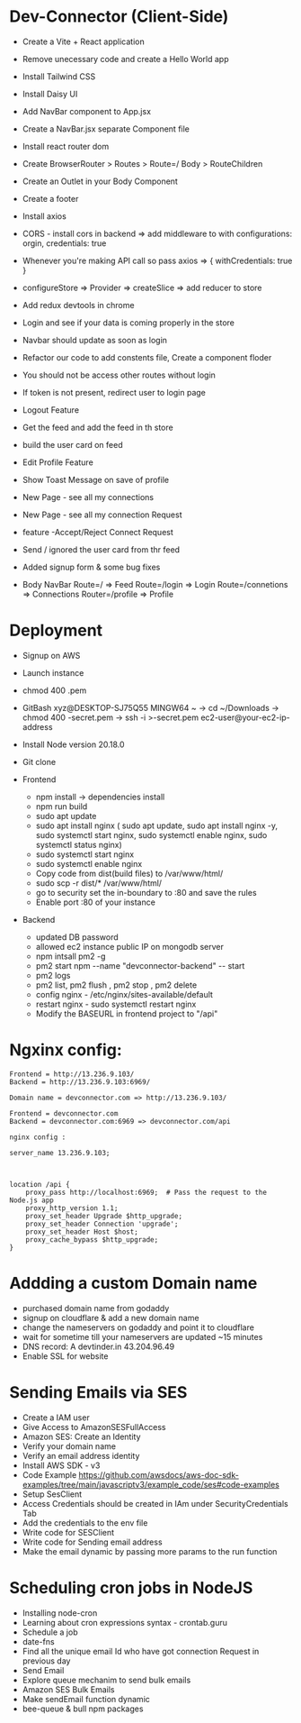 # Dev-Connector (Client-Side)

- Create a Vite + React application
- Remove unecessary code and create a Hello World app
- Install Tailwind CSS
- Install Daisy UI
- Add NavBar component to App.jsx
- Create a NavBar.jsx separate Component file
- Install react router dom
- Create BrowserRouter > Routes > Route=/ Body > RouteChildren
- Create an Outlet in your Body Component
- Create a footer
- Install axios
- CORS - install cors in backend => add middleware to with configurations: orgin, credentials: true
- Whenever you're making API call so pass axios => { withCredentials: true }
- configureStore => Provider => createSlice => add reducer to store
- Add redux devtools in chrome
- Login and see if your data is coming properly in the store
- Navbar should update as soon as login
- Refactor our code to add constents file, Create a component floder
- You should not be access other routes without login
- If token is not present, redirect user to login page
- Logout Feature
- Get the feed and add the feed in th store
- build the user card on feed
- Edit Profile Feature
- Show Toast Message on save of profile
- New Page - see all my connections
- New Page - see all my connection Request
- feature -Accept/Reject Connect Request
- Send / ignored the user card from thr feed
- Added signup form & some bug fixes

- Body NavBar Route=/ => Feed Route=/login => Login Route=/connetions => Connections Router=/profile => Profile

# Deployment

- Signup on AWS
- Launch instance
- chmod 400 <secret>.pem
- GitBash xyz@DESKTOP-SJ75Q55 MINGW64 ~ -> cd ~/Downloads -> chmod 400 <searet>-secret.pem -> ssh -i <secret>>-secret.pem ec2-user@your-ec2-ip-address
- Install Node version 20.18.0
- Git clone
- Frontend

  - npm install -> dependencies install
  - npm run build
  - sudo apt update
  - sudo apt install nginx ( sudo apt update, sudo apt install nginx -y, sudo systemctl start nginx, sudo systemctl enable nginx, sudo systemctl status nginx)
  - sudo systemctl start nginx
  - sudo systemctl enable nginx
  - Copy code from dist(build files) to /var/www/html/
  - sudo scp -r dist/\* /var/www/html/
  - go to security set the in-boundary to :80 and save the rules
  - Enable port :80 of your instance

- Backend
  - updated DB password
  - allowed ec2 instance public IP on mongodb server
  - npm intsall pm2 -g
  - pm2 start npm --name "devconnector-backend" -- start
  - pm2 logs
  - pm2 list, pm2 flush <name> , pm2 stop <name>, pm2 delete <name>
  - config nginx - /etc/nginx/sites-available/default
  - restart nginx - sudo systemctl restart nginx
  - Modify the BASEURL in frontend project to "/api"

# Ngxinx config:

    Frontend = http://13.236.9.103/
    Backend = http://13.236.9.103:6969/

    Domain name = devconnector.com => http://13.236.9.103/

    Frontend = devconnector.com
    Backend = devconnector.com:6969 => devconnector.com/api

    nginx config :

    server_name 13.236.9.103;



    location /api {
        proxy_pass http://localhost:6969;  # Pass the request to the Node.js app
        proxy_http_version 1.1;
        proxy_set_header Upgrade $http_upgrade;
        proxy_set_header Connection 'upgrade';
        proxy_set_header Host $host;
        proxy_cache_bypass $http_upgrade;
    }

# Addding a custom Domain name

- purchased domain name from godaddy
- signup on cloudflare & add a new domain name
- change the nameservers on godaddy and point it to cloudflare
- wait for sometime till your nameservers are updated ~15 minutes
- DNS record: A devtinder.in 43.204.96.49
- Enable SSL for website

# Sending Emails via SES

- Create a IAM user
- Give Access to AmazonSESFullAccess
- Amazon SES: Create an Identity
- Verify your domain name
- Verify an email address identity
- Install AWS SDK - v3
- Code Example https://github.com/awsdocs/aws-doc-sdk-examples/tree/main/javascriptv3/example_code/ses#code-examples
- Setup SesClient
- Access Credentials should be created in IAm under SecurityCredentials Tab
- Add the credentials to the env file
- Write code for SESClient
- Write code for Sending email address
- Make the email dynamic by passing more params to the run function

# Scheduling cron jobs in NodeJS

- Installing node-cron
- Learning about cron expressions syntax - crontab.guru
- Schedule a job
- date-fns
- Find all the unique email Id who have got connection Request in previous day
- Send Email
- Explore queue mechanim to send bulk emails
- Amazon SES Bulk Emails
- Make sendEmail function dynamic
- bee-queue & bull npm packages
